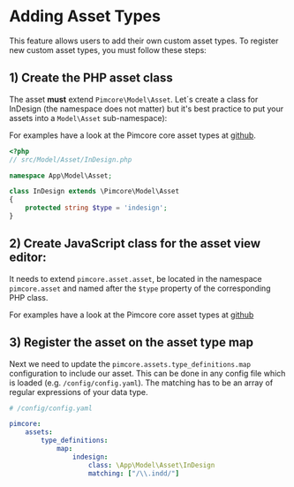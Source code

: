 # Adding Asset Types

This feature allows users to add their own custom asset types.
To register new custom asset types, you must follow these steps:


## 1) Create the PHP asset class

The asset **must** extend `Pimcore\Model\Asset`. Let´s create a class for InDesign (the namespace does not matter)
but it's best practice to put your assets into a `Model\Asset` sub-namespace):

For examples have a look at the Pimcore core asset types at
[github](https://github.com/pimcore/pimcore/tree/11.x/models/Asset).

```php
<?php
// src/Model/Asset/InDesign.php

namespace App\Model\Asset;

class InDesign extends \Pimcore\Model\Asset
{
    protected string $type = 'indesign';
}
```

## 2) Create JavaScript class for the asset view editor:

It needs to extend `pimcore.asset.asset`, be located in the namespace `pimcore.asset` and named after the
`$type` property of the corresponding PHP class.

For examples have a look at the Pimcore core asset types at
[github](https://github.com/pimcore/pimcore/tree/11.x/bundles/AdminBundle/public/js/pimcore/asset)

## 3) Register the asset on the asset type map

Next we need to update the `pimcore.assets.type_definitions.map` configuration to include our asset. This can be done in any config
file which is loaded (e.g. `/config/config.yaml`). The matching has to be an array of regular expressions of your data type.

```yaml
# /config/config.yaml

pimcore:
    assets:
        type_definitions:
            map:
                indesign:
                    class: \App\Model\Asset\InDesign
                    matching: ["/\\.indd/"]
```